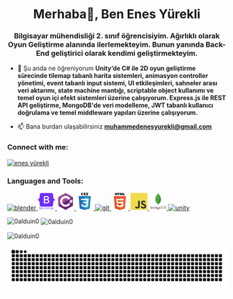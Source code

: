 <h1 align="center">Merhaba👋, Ben Enes Yürekli</h1>
<h3 align="center">Bilgisayar mühendisliği 2. sınıf öğrencisiyim. Ağırlıklı olarak Oyun Geliştirme alanında ilerlemekteyim. Bunun yanında Back-End geliştirici olarak kendimi geliştirmekteyim.</h3>

- 🌱 Şu anda ne öğreniyorum **Unity’de C# ile 2D oyun geliştirme sürecinde tilemap tabanlı harita sistemleri, animasyon controller yönetimi, event tabanlı input sistemi, UI etkileşimleri, sahneler arası veri aktarımı, state machine mantığı, scriptable object kullanımı ve temel oyun içi efekt sistemleri üzerine çalışıyorum. Express.js ile REST API geliştirme, MongoDB'de veri modelleme, JWT tabanlı kullanıcı doğrulama ve temel middleware yapıları üzerine çalışıyorum.**

- 📫 Bana burdan ulaşabilirsiniz **muhammedenesyurekli@gmail.com**

<h3 align="left">Connect with me:</h3>
<p align="left">
<a href="https://linkedin.com/in/enes yürekli" target="blank"><img align="center" src="https://raw.githubusercontent.com/rahuldkjain/github-profile-readme-generator/master/src/images/icons/Social/linked-in-alt.svg" alt="enes yürekli" height="30" width="40" /></a>
</p>

<h3 align="left">Languages and Tools:</h3>
<p align="left"> <a href="https://www.blender.org/" target="_blank" rel="noreferrer"> <img src="https://download.blender.org/branding/community/blender_community_badge_white.svg" alt="blender" width="40" height="40"/> </a> <a href="https://getbootstrap.com" target="_blank" rel="noreferrer"> <img src="https://raw.githubusercontent.com/devicons/devicon/master/icons/bootstrap/bootstrap-plain-wordmark.svg" alt="bootstrap" width="40" height="40"/> </a> <a href="https://www.w3schools.com/cs/" target="_blank" rel="noreferrer"> <img src="https://raw.githubusercontent.com/devicons/devicon/master/icons/csharp/csharp-original.svg" alt="csharp" width="40" height="40"/> </a> <a href="https://www.w3schools.com/css/" target="_blank" rel="noreferrer"> <img src="https://raw.githubusercontent.com/devicons/devicon/master/icons/css3/css3-original-wordmark.svg" alt="css3" width="40" height="40"/> </a> <a href="https://git-scm.com/" target="_blank" rel="noreferrer"> <img src="https://www.vectorlogo.zone/logos/git-scm/git-scm-icon.svg" alt="git" width="40" height="40"/> </a> <a href="https://www.w3.org/html/" target="_blank" rel="noreferrer"> <img src="https://raw.githubusercontent.com/devicons/devicon/master/icons/html5/html5-original-wordmark.svg" alt="html5" width="40" height="40"/> </a> <a href="https://developer.mozilla.org/en-US/docs/Web/JavaScript" target="_blank" rel="noreferrer"> <img src="https://raw.githubusercontent.com/devicons/devicon/master/icons/javascript/javascript-original.svg" alt="javascript" width="40" height="40"/> </a> <a href="https://www.mongodb.com/" target="_blank" rel="noreferrer"> <img src="https://raw.githubusercontent.com/devicons/devicon/master/icons/mongodb/mongodb-original-wordmark.svg" alt="mongodb" width="40" height="40"/> </a> <a href="https://unity.com/" target="_blank" rel="noreferrer"> <img src="https://www.vectorlogo.zone/logos/unity3d/unity3d-icon.svg" alt="unity" width="40" height="40"/> </a> </p>

<p><img align="left" src="https://github-readme-stats.vercel.app/api/top-langs?username=0alduin0&show_icons=true&theme=highcontrast&title_color=f12eff&text_color=ededed&locale=en&layout=compact" alt="0alduin0" /></p>

<p>&nbsp;<img align="center" src="https://github-readme-stats.vercel.app/api?username=0alduin0&show_icons=true&theme=highcontrast&title_color=f12eff&text_color=ededed&locale=en" alt="0alduin0" /></p>

<p><img align="center" src="https://github-readme-streak-stats.herokuapp.com/?user=0alduin0&theme=dark" alt="0alduin0" /></p>

<picture>
  <source media="(prefers-color-scheme: dark)" srcset="https://raw.githubusercontent.com/0Alduin0/0Alduin0/output/github-snake-dark.svg" />
  <source media="(prefers-color-scheme: light)" srcset="https://raw.githubusercontent.com/0Alduin0/0Alduin0/output/github-snake.svg" />
  <img alt="github-snake" src="https://raw.githubusercontent.com/0Alduin0/0Alduin0/output/github-snake.svg" />
</picture>

